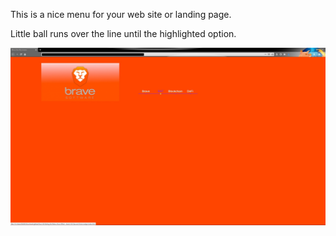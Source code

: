 This is a nice menu for your web site or landing page.

Little ball runs over the line until the highlighted option.

[![](https://github.com/fernangon/brave-menu/blob/main/imagen.jpg)](https://github.com/fernangon/brave-menu/blob/main/imagen.jpg)